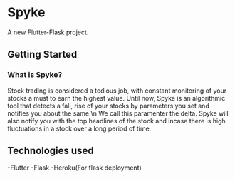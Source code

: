 # Spyke

A new Flutter-Flask project.

## Getting Started

### What is Spyke?
Stock trading is considered a tedious job, with constant monitoring of your stocks a must to earn the highest value.
Until now, Spyke is an algorithmic tool that detects a fall, rise of your stocks by parameters you set and notifies you about the same.\n We call this paramenter the delta. 
Spyke will also notify you with the top headlines of the stock and incase there is high fluctuations in a stock over a long period of time.

## Technologies used

-Flutter 
-Flask
-Heroku(For flask deployment)
